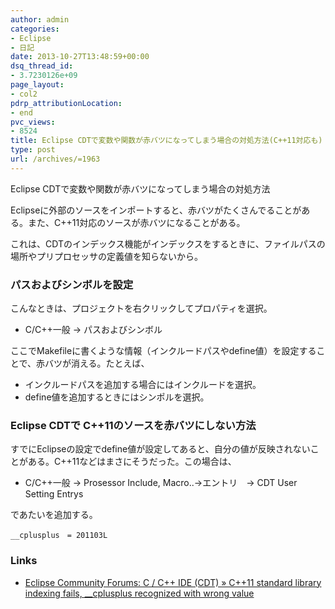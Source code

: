 ```yaml
---
author: admin
categories:
- Eclipse
- 日記
date: 2013-10-27T13:48:59+00:00
dsq_thread_id:
- 3.7230126e+09
page_layout:
- col2
pdrp_attributionLocation:
- end
pvc_views:
- 8524
title: Eclipse CDTで変数や関数が赤バツになってしまう場合の対処方法(C++11対応も)
type: post
url: /archives/=1963
---
```


Eclipse CDTで変数や関数が赤バツになってしまう場合の対処方法

Eclipseに外部のソースをインポートすると、赤バツがたくさんでることがある。また、C++11対応のソースが赤バツになることがある。

これは、CDTのインデックス機能がインデックスをするときに、ファイルパスの場所やプリプロセッサの定義値を知らないから。

### パスおよびシンボルを設定

こんなときは、プロジェクトを右クリックしてプロパティを選択。

  * C/C++一般 -> パスおよびシンボル

ここでMakefileに書くような情報（インクルードパスやdefine値）を設定することで、赤バツが消える。たとえば、

  * インクルードパスを追加する場合にはインクルードを選択。
  * define値を追加するときにはシンポルを選択。

### Eclipse CDTで C++11のソースを赤バツにしない方法

すでにEclipseの設定でdefine値が設定してあると、自分の値が反映されないことがある。C++11などはまさにそうだった。この場合は、

  * C/C++一般 -> Prosessor Include, Macro..->エントリ　-> CDT User Setting Entrys

であたいを追加する。

    __cplusplus　= 201103L
    

### Links

  * [Eclipse Community Forums: C / C++ IDE (CDT) » C++11 standard library indexing fails, __cplusplus recognized with wrong value][1]

 [1]: http://www.eclipse.org/forums/index.php/fa/15559/0/